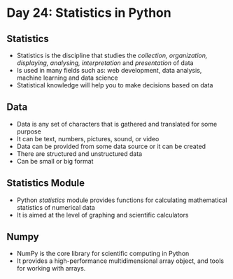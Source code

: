 # Day 24: Statistics in Python

## Statistics

- Statistics is the discipline that studies the _collection, organization, displaying, analysing, interpretation_ and _presentation_ of data
- Is used in many fields such as: web development, data analysis, machine learning and data science
- Statistical knowledge will help you to make decisions based on data

## Data

- Data is any set of characters that is gathered and translated for some purpose
- It can be text, numbers, pictures, sound, or video
- Data can be provided from some data source or it can be created
- There are structured and unstructured data
- Can be small or big format

## Statistics Module

- Python _statistics_ module provides functions for calculating mathematical statistics of numerical data
- It is aimed at the level of graphing and scientific calculators

## Numpy

- NumPy is the core library for scientific computing in Python
- It provides a high-performance multidimensional array object, and tools for working with arrays.
